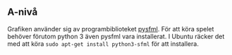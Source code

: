 ## A-nivå
Grafiken använder sig av programbiblioteket [pysfml](http://www.python-sfml.org/). För att köra spelet behöver förutom python 3 även pysfml vara installerat. I Ubuntu räcker det med att köra `sudo apt-get install python3-sfml` för att installera.
